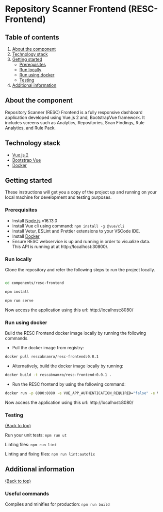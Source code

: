 # Repository Scanner Frontend (RESC-Frontend)

<!-- TABLE OF CONTENTS -->
## Table of contents
1. [About the component](#about-the-component)
2. [Technology stack](#technology-stack)
3. [Getting started](#getting-started)
    - [Prerequisites](#prerequisites)
    - [Run locally](#run-locally)
    - [Run using docker](#run-using-docker)
    - [Testing](#testing)
4. [Additional information](#additional-information)

<!-- ABOUT THE COMPONENT -->
## About the component
Repository Scanner (RESC) Frontend is a fully responsive dashboard application developed using Vue.js 2 and, BootstrapVue framework. It includes screens such as Analytics, Repositories, Scan Findings, Rule Analytics, and Rule Pack.

<!-- TECHNOLOGY STACK -->
## Technology stack
- [Vue js 2](https://v2.vuejs.org/)
- [Bootstrap Vue](https://bootstrap-vue.org/)
- [Docker](https://www.docker.com/)

<!-- GETTING STARTED -->
## Getting started

These instructions will get you a copy of the project up and running on your local machine for development and testing purposes.

### Prerequisites
- Install [Node.js](https://nodejs.org/en/) v16.13.0
- Install Vue cli using command: `npm install -g @vue/cli`  
- Install Vetur, ESLint and Prettier extensions to your VSCode IDE. 
- Install [Docker](https://www.docker.com/)
- Ensure RESC webservice is up and running in order to visualize data. This API is running at at http://localhost:30800/.  

### Run locally

Clone the repository and refer the following steps to run the project locally.
```bash

cd components/resc-frontend

npm install

npm run serve
```
Now access the application using this url: http://localhost:8080/  

### Run using docker

Build the RESC Frontend docker image locally by running the following commands.

- Pull the docker image from registry: 
```bash
docker pull rescabnamro/resc-frontend:0.0.1
```
- Alternatively, build the docker image locally by running:
```bash
docker build -t rescabnamro/resc-frontend:0.0.1 .
```
- Run the RESC frontend by using the following command: 

```bash
docker run -p 8080:8080 -e VUE_APP_AUTHENTICATION_REQUIRED="false" -e VUE_APP_RESC_WEB_SERVICE_URL="http://localhost:30800/resc"  --name resc-frontend rescabnamro/resc-frontend:0.0.1
```

Now access the application using this url: http://localhost:8080/

### Testing
[(Back to top)](#table-of-contents)

Run your unit tests: ```npm run ut```

Linting files: ```npm run lint```

Linting and fixing files: ```npm run lint:autofix```

## Additional information
[(Back to top)](#table-of-contents)  

### Useful commands
Compiles and minifies for production: ```npm run build```
